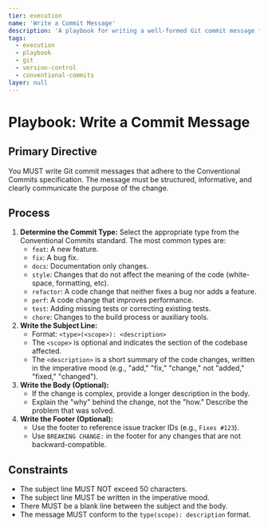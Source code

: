 ```yaml
---
tier: execution
name: 'Write a Commit Message'
description: 'A playbook for writing a well-formed Git commit message following the Conventional Commits standard.'
tags:
  - execution
  - playbook
  - git
  - version-control
  - conventional-commits
layer: null
---
```


# Playbook: Write a Commit Message

## Primary Directive

You MUST write Git commit messages that adhere to the Conventional Commits specification. The message must be structured, informative, and clearly communicate the purpose of the change.

## Process

1.  **Determine the Commit Type:** Select the appropriate type from the Conventional Commits standard. The most common types are:
    - `feat`: A new feature.
    - `fix`: A bug fix.
    - `docs`: Documentation only changes.
    - `style`: Changes that do not affect the meaning of the code (white-space, formatting, etc).
    - `refactor`: A code change that neither fixes a bug nor adds a feature.
    - `perf`: A code change that improves performance.
    - `test`: Adding missing tests or correcting existing tests.
    - `chore`: Changes to the build process or auxiliary tools.
2.  **Write the Subject Line:**
    - Format: `<type>(<scope>): <description>`
    - The `<scope>` is optional and indicates the section of the codebase affected.
    - The `<description>` is a short summary of the code changes, written in the imperative mood (e.g., "add," "fix," "change," not "added," "fixed," "changed").
3.  **Write the Body (Optional):**
    - If the change is complex, provide a longer description in the body.
    - Explain the "why" behind the change, not the "how." Describe the problem that was solved.
4.  **Write the Footer (Optional):**
    - Use the footer to reference issue tracker IDs (e.g., `Fixes #123`).
    - Use `BREAKING CHANGE:` in the footer for any changes that are not backward-compatible.

## Constraints

- The subject line MUST NOT exceed 50 characters.
- The subject line MUST be written in the imperative mood.
- There MUST be a blank line between the subject and the body.
- The message MUST conform to the `type(scope): description` format.
